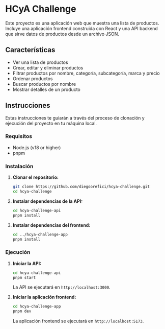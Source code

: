 # HCyA Challenge

Este proyecto es una aplicación web que muestra una lista de productos. Incluye una aplicación frontend construida con React y una API backend que sirve datos de productos desde un archivo JSON.

## Características

- Ver una lista de productos
- Crear, editar y eliminar productos
- Filtrar productos por nombre, categoría, subcategoría, marca y precio
- Ordenar productos
- Buscar productos por nombre
- Mostrar detalles de un producto

## Instrucciones

Estas instrucciones te guiarán a través del proceso de clonación y ejecución del proyecto en tu máquina local.

### Requisitos

- Node.js (v18 or higher)
- pnpm

### Instalación

1. **Clonar el repositorio:**

   ```bash
   git clone https://github.com/diegoorefici/hcya-challenge.git
   cd hcya-challenge
   ```

2. **Instalar dependencias de la API:**

   ```bash
   cd hcya-challenge-api
   pnpm install
   ```

3. **Instalar dependencias del frontend:**

   ```bash
   cd ../hcya-challenge-app
   pnpm install
   ```

### Ejecución

1. **Iniciar la API:**

   ```bash
   cd hcya-challenge-api
   pnpm start
   ```

   La API se ejecutará en `http://localhost:3000`.

2. **Iniciar la aplicación frontend:**

   ```bash
   cd hcya-challenge-app
   pnpm dev
   ```
   La aplicación frontend se ejecutará en `http://localhost:5173`.
